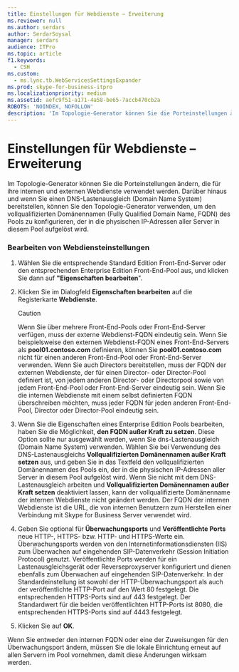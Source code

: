 ```yaml
---
title: Einstellungen für Webdienste – Erweiterung
ms.reviewer: null
ms.author: serdars
author: SerdarSoysal
manager: serdars
audience: ITPro
ms.topic: article
f1.keywords:
  - CSH
ms.custom:
  - ms.lync.tb.WebServicesSettingsExpander
ms.prod: skype-for-business-itpro
ms.localizationpriority: medium
ms.assetid: aefc9f51-a171-4a58-be65-7accb470cb2a
ROBOTS: 'NOINDEX, NOFOLLOW'
description: 'Im Topologie-Generator können Sie die Porteinstellungen ändern, die für ihre internen und externen Webdienste verwendet werden. Darüber hinaus und wenn Sie einen DNS-Lastenausgleich (Domain Name System) bereitstellen, können Sie den Topologie-Generator verwenden, um den vollqualifizierten Domänennamen (Fully Qualified Domain Name, FQDN) des Pools zu konfigurieren, der in die physischen IP-Adressen aller Server in diesem Pool aufgelöst wird.'
---
```


# <a name="web-services-settings-expander"></a>Einstellungen für Webdienste – Erweiterung
 
Im Topologie-Generator können Sie die Porteinstellungen ändern, die für ihre internen und externen Webdienste verwendet werden. Darüber hinaus und wenn Sie einen DNS-Lastenausgleich (Domain Name System) bereitstellen, können Sie den Topologie-Generator verwenden, um den vollqualifizierten Domänennamen (Fully Qualified Domain Name, FQDN) des Pools zu konfigurieren, der in die physischen IP-Adressen aller Server in diesem Pool aufgelöst wird.
  
### <a name="editing-web-services-settings"></a>Bearbeiten von Webdiensteinstellungen

1. Wählen Sie die entsprechende Standard Edition Front-End-Server oder den entsprechenden Enterprise Edition Front-End-Pool aus, und klicken Sie dann auf **"Eigenschaften bearbeiten**".
    
2. Klicken Sie im Dialogfeld **Eigenschaften bearbeiten** auf die Registerkarte **Webdienste**.
    
    > [!CAUTION]
    > Wenn Sie über mehrere Front-End-Pools oder Front-End-Server verfügen, muss der externe Webdienst-FQDN eindeutig sein. Wenn Sie beispielsweise den externen Webdienst-FQDN eines Front-End-Servers als **pool01.contoso.com** definieren, können Sie **pool01.contoso.com** nicht für einen anderen Front-End-Pool oder Front-End-Server verwenden. Wenn Sie auch Directors bereitstellen, muss der FQDN der externen Webdienste, der für einen Director- oder Director-Pool definiert ist, von jedem anderen Director- oder Directorpool sowie von jedem Front-End-Pool oder Front-End-Server eindeutig sein. Wenn Sie die internen Webdienste mit einem selbst definierten FQDN überschreiben möchten, muss jeder FQDN für jeden anderen Front-End-Pool, Director oder Director-Pool eindeutig sein.
  
3. Wenn Sie die Eigenschaften eines Enterprise Edition Pools bearbeiten, haben Sie die Möglichkeit, **den FQDN außer Kraft zu setzen**. Diese Option sollte nur ausgewählt werden, wenn Sie dns-Lastenausgleich (Domain Name System) verwenden. Wählen Sie bei Verwendung des DNS-Lastenausgleichs **Vollqualifizierten Domänennamen außer Kraft setzen** aus, und geben Sie in das Textfeld den vollqualifizierten Domänennamen des Pools ein, der in die physischen IP-Adressen aller Server in diesem Pool aufgelöst wird. Wenn Sie nicht mit dem DNS-Lastenausgleich arbeiten und **Vollqualifizierten Domänennamen außer Kraft setzen** deaktiviert lassen, kann der vollqualifizierte Domänenname der internen Webdienste nicht geändert werden. Der FQDN der internen Webdienste ist die URL, die von internen Benutzern zum Herstellen einer Verbindung mit Skype for Business Server verwendet wird.
    
4. Geben Sie optional für **Überwachungsports** und **Veröffentlichte Ports** neue HTTP-, HTTPS- bzw. HTTP- und HTTPS-Werte ein. Überwachungsports werden von den Internetinformationsdiensten (IIS) zum Überwachen auf eingehenden SIP-Datenverkehr (Session Initiation Protocol) genutzt. Veröffentlichte Ports werden für ein Lastenausgleichsgerät oder Reverseproxyserver konfiguriert und dienen ebenfalls zum Überwachen auf eingehenden SIP-Datenverkehr. In der Standardeinstellung ist sowohl der HTTP-Überwachungsport als auch der veröffentlichte HTTP-Port auf den Wert 80 festgelegt. Die entsprechenden HTTPS-Ports sind auf 443 festgelegt. Der Standardwert für die beiden veröffentlichten HTTP-Ports ist 8080, die entsprechenden HTTPS-Ports sind auf 4443 festgelegt.
    
5. Klicken Sie auf **OK**.
    
Wenn Sie entweder den internen FQDN oder eine der Zuweisungen für den Überwachungsport ändern, müssen Sie die lokale Einrichtung erneut auf allen Servern im Pool vornehmen, damit diese Änderungen wirksam werden.
  


